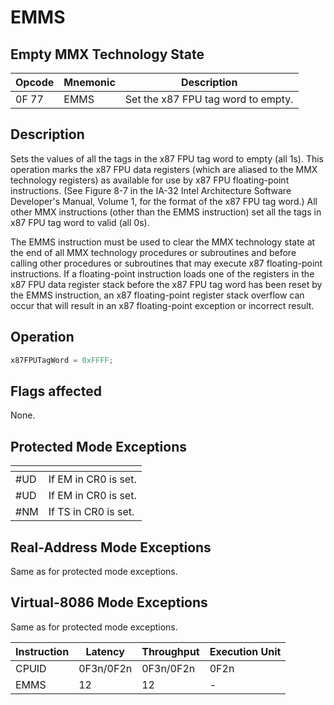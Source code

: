 # EMMS
 
## Empty MMX Technology State
 
 
|Opcode|Mnemonic|Description|
|-|-|-|
|0F 77|EMMS|Set the x87 FPU tag word to empty.|
 
## Description
 
Sets the values of all the tags in the x87 FPU tag word to empty (all 1s). This operation marks the x87 FPU data registers (which are aliased to the MMX technology registers) as available for use by x87 FPU floating-point instructions. (See Figure 8-7 in the IA-32 Intel Architecture Software Developer's Manual, Volume 1, for the format of the x87 FPU tag word.) All other MMX instructions (other than the EMMS instruction) set all the tags in x87 FPU tag word to valid (all 0s).
 
The EMMS instruction must be used to clear the MMX technology state at the end of all MMX technology procedures or subroutines and before calling other procedures or subroutines that may execute x87 floating-point instructions. If a floating-point instruction loads one of the registers in the x87 FPU data register stack before the x87 FPU tag word has been reset by the EMMS instruction, an x87 floating-point register stack overflow can occur that will result in an x87 floating-point exception or incorrect result.
 
 
## Operation
 
```c
x87FPUTagWord = 0xFFFF;

```
 
 
## Flags affected
 
None.

 
 
## Protected Mode Exceptions
 
|[]()||
|-|-|
|#UD|If EM in CR0 is set.|
|#UD|If EM in CR0 is set.|
|#NM|If TS in CR0 is set.|
 
## Real-Address Mode Exceptions
 
Same as for protected mode exceptions.
 
## Virtual-8086 Mode Exceptions
 
Same as for protected mode exceptions.
 
|Instruction|Latency|Throughput|Execution Unit|
|-|-|-|-|
|CPUID|0F3n/0F2n|0F3n/0F2n|0F2n|
|EMMS|12|12|-|
